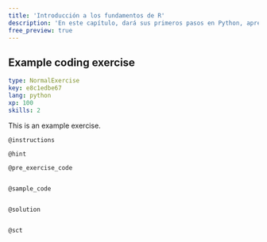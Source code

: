 ```yaml
---
title: 'Introducción a los fundamentos de R'
description: 'En este capítulo, dará sus primeros pasos en Python, aprenderás cómo usar la consola como calculadora y cómo asignar variables. También aprenderá acerca de los principales tipos de datos utilizados en Python. Vamos a empezar!'
free_preview: true
---
```


## Example coding exercise

```yaml
type: NormalExercise
key: e8c1edbe67
lang: python
xp: 100
skills: 2
```

This is an example exercise.

`@instructions`


`@hint`


`@pre_exercise_code`
```{python}

```

`@sample_code`
```{python}

```

`@solution`
```{python}

```

`@sct`
```{python}

```

